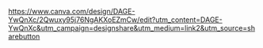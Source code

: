 https://www.canva.com/design/DAGE-YwQnXc/2Qwuxy95j76NgAKXoEZmCw/edit?utm_content=DAGE-YwQnXc&utm_campaign=designshare&utm_medium=link2&utm_source=sharebutton
